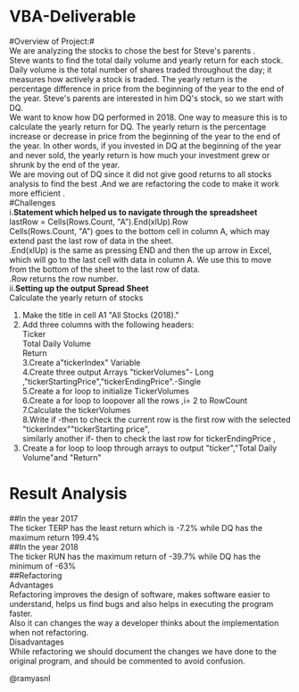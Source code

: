 # VBA-Deliverable
#Overview of Project:#<br/>
We are analyzing the stocks to chose the best for Steve's parents .<br/>
Steve wants to find the total daily volume and yearly return for each stock. Daily volume is the total number of shares traded throughout the day; it measures how actively a stock is traded. The yearly return is the percentage difference in price from the beginning of the year to the end of the year. Steve's parents are interested in him DQ's stock, so we start with DQ.<br/>
We want to know how DQ performed in 2018. One way to measure this is to calculate the yearly return for DQ. The yearly return is the percentage increase or decrease in price from the beginning of the year to the end of the year. In other words, if you invested in DQ at the beginning of the year and never sold, the yearly return is how much your investment grew or shrunk by the end of the year.<br/>
We are moving out of DQ since it did not give good returns to all stocks analysis to find the best .And we are refactoring the code to make it work more efficient .<br/>
#Challenges <br/>
i.**Statement which helped us to navigate through the spreadsheet<br/>**
lastRow = Cells(Rows.Count, "A").End(xlUp).Row<br/>
Cells(Rows.Count, "A") goes to the bottom cell in column A, which may extend past the last row of data in the sheet.<br/>
.End(xlUp) is the same as pressing END and then the up arrow in Excel, which will go to the last cell with data in column A. We use this to move from the bottom of the sheet to the last row of data.<br/>
.Row returns the row number.<br/>
 ii.**Setting up the output Spread Sheet<br/>**
  Calculate the yearly return of  stocks<br/>
 1.	Make the title in cell A1 "All Stocks (2018)."<br/>
 2.	Add three columns with the following headers:<br/>
	  Ticker<br/>
	  Total Daily Volume<br/>
	   Return <br/>
 3.Create a"tickerIndex" Variable<br/>
 4.Create three output Arrays "tickerVolumes"- Long ,"tickerStartingPrice","tickerEndingPrice".-Single <br/>
 5.Create a for loop to initialize TickerVolumes<br/>
 6.Create a for loop to loopover all the rows ,i= 2 to RowCount<br/>
 7.Calculate the tickerVolumes<br/>
 8.Write if -then to check the current row is the first row with the selected "tickerIndex""tickerStarting price",<br/>
   similarly another if- then to check the last row for tickerEndingPrice ,<br/>
 9. Create a for loop to loop through arrays to output "ticker","Total Daily Volume"and "Return"<br/>
 
 #  Result Analysis<br/>
 
##In the year 2017<br/>
The ticker TERP has the least return which is -7.2% while DQ has the maximum return 199.4% <br/>
##In the year 2018<br/>
The ticker RUN has the maximum return of -39.7% while DQ has the minimum of -63%<br/>
##Refactoring<br/>
Advantages<br/>Refactoring improves the design of software, makes software easier to understand, helps us find bugs and also helps in executing the program faster.<br/>
Also it can changes the way a developer thinks about the implementation when not refactoring. <br/>
Disadvantages<br/>While refactoring we should document the changes we have done to the original program, and should be commented  to avoid confusion.






@ramyasnl
